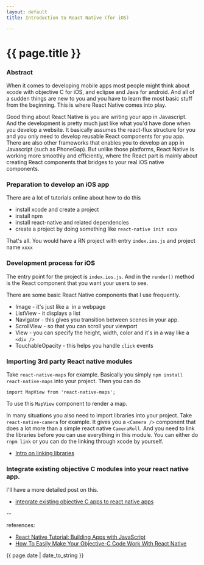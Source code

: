 ```yaml
---
layout: default
title: Introduction to React Native (for iOS)

---
```

# {{ page.title }}

### Abstract

When it comes to developing mobile apps most people might think about xcode with objective C for iOS, and eclipse and Java for android. And all of a sudden things are new to you and you have to learn the most basic stuff from the beginning. This is where React Native comes into play. 

Good thing about React Native is you are writing your app in Javascript. And the development is pretty much just like what you'd have done when you develop a website. It basically assumes the react-flux structure for you and you only need to develop reusable React components for you app. There are also other frameworks that enables you to develop an app in Javascript (such as PhoneGap). But unlike those platforms, React Native is working more smoothly and efficiently, where the React part is mainly about creating React components that bridges to your real iOS native components. 

### Preparation to develop an iOS app

There are a lot of tutorials online about how to do this

* install xcode and create a project
* install npm 
* install react-native and related dependencies
* create a project by doing something like `react-native init xxxx`

That's all. You would have a RN project with entry `index.ios.js` and project name `xxxx`

### Development process for iOS

The entry point for the project is `index.ios.js`. And in the `render()` method is the React component that you want your users to see. 

There are some basic React Native components that I use frequently.

* Image - it's just like a <img/> in a webpage
* ListView - it displays a list
* Navigator - this gives you transition between scenes in your app.  
* ScrollView - so that you can scroll your viewport
* View - you can specify the height, width, color and it's in a way like a `<div />`
* TouchableOpacity - this helps you handle `click` events

### Importing 3rd party React native modules

Take `react-native-maps` for example. Basically you simply `npm install react-native-maps` into your project. Then you can do 

`import MapView from 'react-native-maps';`

To use this `MapView` component to render a map. 

In many situations you also need to import libraries into your project. Take `react-native-camera` for example. It gives you a `<Camera />` component that does a lot more than a simple react native `CameraRoll`. And you need to link the libraries before you can use everything in this module. You can either do `rnpm link` or you can do the linking through xcode by yourself. 

* [Intro on linking libraries](https://facebook.github.io/react-native/docs/linking-libraries-ios.html)

### Integrate existing objective C modules into your react native app. 

I'll have a more detailed post on this.  

* [integrate existing objective C apps to react native apps](http://ssmlee04.github.io/blog/2016/07/31/integrate-objective-c-into-react-native-apps.html)

--

references:

* [React Native Tutorial: Building Apps with JavaScript](https://www.raywenderlich.com/126063/react-native-tutorial)
* [How To Easily Make Your Objective-C Code Work With React Native](https://devdactic.com/objective-c-code-react-native/)

{{ page.date | date_to_string }}
